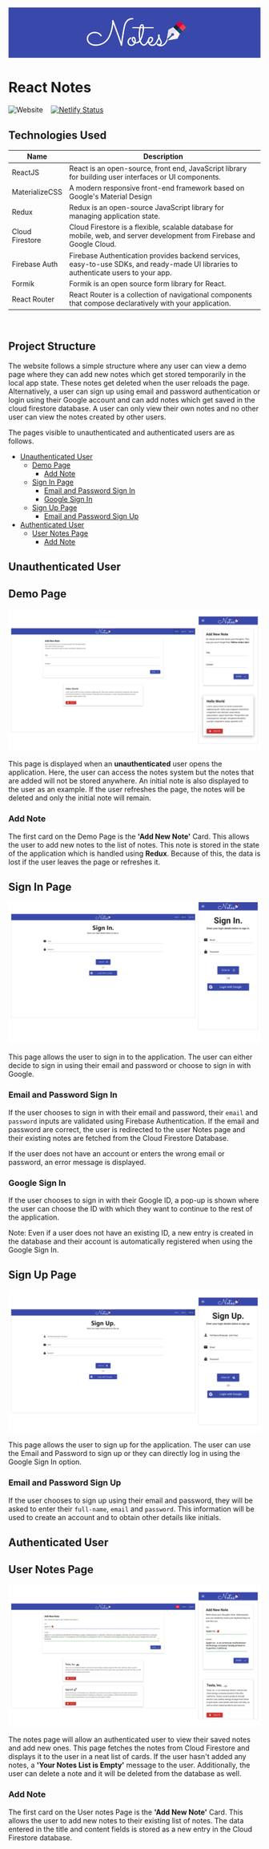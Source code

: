![Notes](docs/banner.png)

# React Notes

![Website](https://img.shields.io/website?logo=React&style=for-the-badge&url=https%3A%2F%2Fnotes.sanketnaik.dev) &nbsp;&nbsp; [![Netlify Status](https://api.netlify.com/api/v1/badges/6c0df32f-9c60-40f9-a265-5e151fb8536d/deploy-status)](https://app.netlify.com/sites/serene-carson-4b82d1/deploys)

## Technologies Used

| Name        | Description |
| ----------- | ---------------- |
| ReactJS          | React is an open-source, front end, JavaScript library for building user interfaces or UI components. |
| MaterializeCSS   | A modern responsive front-end framework based on Google's Material Design |
| Redux            | Redux is an open-source JavaScript library for managing application state. |
| Cloud Firestore  | Cloud Firestore is a flexible, scalable database for mobile, web, and server development from Firebase and Google Cloud.|
| Firebase Auth    | Firebase Authentication provides backend services, easy-to-use SDKs, and ready-made UI libraries to authenticate users to your app. |
| Formik           | Formik is an open source form library for React. |
| React Router     | React Router is a collection of navigational components that compose declaratively with your application. |

&nbsp;

## Project Structure

The website follows a simple structure where any user can view a demo page where they can add new notes which get stored temporarily in the local app state. These notes get deleted when the user reloads the page. Alternatively, a user can sign up using email and password authentication or login using their Google account and can add notes which get saved in the cloud firestore database. A user can only view their own notes and no other user can view the notes created by other users.

The pages visible to unauthenticated and authenticated users are as follows.

- [Unauthenticated User](#unauthenticated-user)
  - [Demo Page](#demo-page)
    - [Add Note](#add-note)
  - [Sign In Page](#sign-in-page)
    - [Email and Password Sign In](#email-and-password-sign-in)
    - [Google Sign In](#google-sign-in)
  - [Sign Up Page](#sign-up-page)
    - [Email and Password Sign Up](#email-and-password-sign-up)
- [Authenticated User](#authenticated-user)
  - [User Notes Page](#user-notes-page)
    - [Add Note](#add-note-1)

## Unauthenticated User

## Demo Page

![Demo Page](docs/demo-page.png)

This page is displayed when an **unauthenticated** user opens the application. Here, the user can access the notes system but the notes that are added will not be stored anywhere. An initial note is also displayed to the user as an example. If the user refreshes the page, the notes will be deleted and only the initial note will remain.

### Add Note

The first card on the Demo Page is the **'Add New Note'** Card. This allows the user to add new notes to the list of notes. This note is stored in the state of the application which is handled using **Redux**. Because of this, the data is lost if the user leaves the page or refreshes it.

## Sign In Page

![Sign In Page](docs/sign-in-page.png)

This page allows the user to sign in to the application. The user can either decide to sign in using their email and password or choose to sign in with Google.

### Email and Password Sign In

If the user chooses to sign in with their email and password, their `email` and `password` inputs are validated using Firebase Authentication. If the email and password are correct, the user is redirected to the user Notes page and their existing notes are fetched from the Cloud Firestore Database.

If the user does not have an account or enters the wrong email or password, an error message is displayed.

### Google Sign In

If the user chooses to sign in with their Google ID, a pop-up is shown where the user can choose the ID with which they want to continue to the rest of the application.

Note: Even if a user does not have an existing ID, a new entry is created in the database and their account is automatically registered when using the Google Sign In.

## Sign Up Page

![Sign Up Page](docs/sign-up-page.png)

This page allows the user to sign up for the application. The user can use the Email and Password to sign up or they can directly log in using the Google Sign In option.

### Email and Password Sign Up

If the user chooses to sign up using their email and password, they will be asked to enter their `full-name`, `email` and `password`. This information will be used to create an account and to obtain other details like initials.

## Authenticated User

## User Notes Page

![User Notes Page](docs/notes-page.png)

The notes page will allow an authenticated user to view their saved notes and add new ones. This page fetches the notes from Cloud Firestore and displays it to the user in a neat list of cards. If the user hasn't added any notes, a **'Your Notes List is Empty'** message to the user. Additionally, the user can delete a note and it will be deleted from the database as well.

### Add Note

The first card on the User notes Page is the **'Add New Note'** Card. This allows the user to add new notes to their existing list of notes. The data entered in the title and content fields is stored as a new entry in the Cloud Firestore database.

